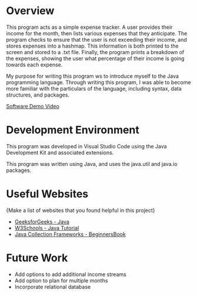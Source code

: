 # Overview

This program acts as a simple expense tracker. A user provides their income for the month, then lists various expenses that they anticipate. The program checks to ensure that the user is not exceeding their income, and stores expenses into a hashmap. This information is both printed to the screen and stored to a .txt file. Finally, the program prints a breakdown of the expenses, showing the user what percentage of their income is going towards each expense.

My purpose for writing this program ws to introduce myself to the Java programming language. Through writing this program, I was able to become more familiar with the particulars of the language, including syntax, data structures, and packages.

[Software Demo Video](https://youtu.be/pvaXSYWY4m4)

# Development Environment

This program was developed in Visual Studio Code using the Java Development Kit and associated extensions. 

This program was written using Java, and uses the java.util and java.io packages. 

# Useful Websites

{Make a list of websites that you found helpful in this project}
* [GeeksforGeeks - Java](https://www.geeksforgeeks.org/java/?ref=shm)
* [W3Schools - Java Tutorial](https://www.w3schools.com/java/default.asp)
* [Java Collection Frameworks - BeginnersBook](https://beginnersbook.com/java-collections-tutorials/)

# Future Work

* Add options to add additional income streams
* Add option to plan for multiple months
* Incorporate relational database
